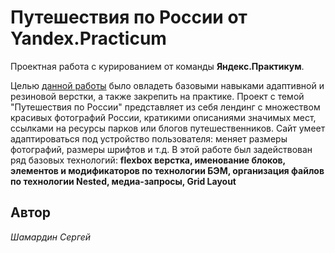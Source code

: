 # Путешествия по России от Yandex.Practicum

Проектная работа с курированием от команды **Яндекс.Практикум**.

Целью [данной работы](https://jason0024.github.io/russian-travel/) было овладеть базовыми навыками адаптивной и резиновой верстки, а также закрепить на практике.
Проект с темой "Путешествия по России" представляет из себя лендинг с множеством красивых фотографий России, кратикими описаниями значимых мест, ссылками на ресурсы парков или блогов путешественников.
Сайт умеет адаптироваться под устройство пользователя: меняет размеры фотографий, размеры шрифтов и т.д.
В этой работе был задействован ряд базовых технологий: **flexbox верстка, именование блоков, элементов и модификаторов по технологии БЭМ, организация файлов по технологии Nested, медиа-запросы, Grid Layout**
## Автор
*Шамардин Сергей*
